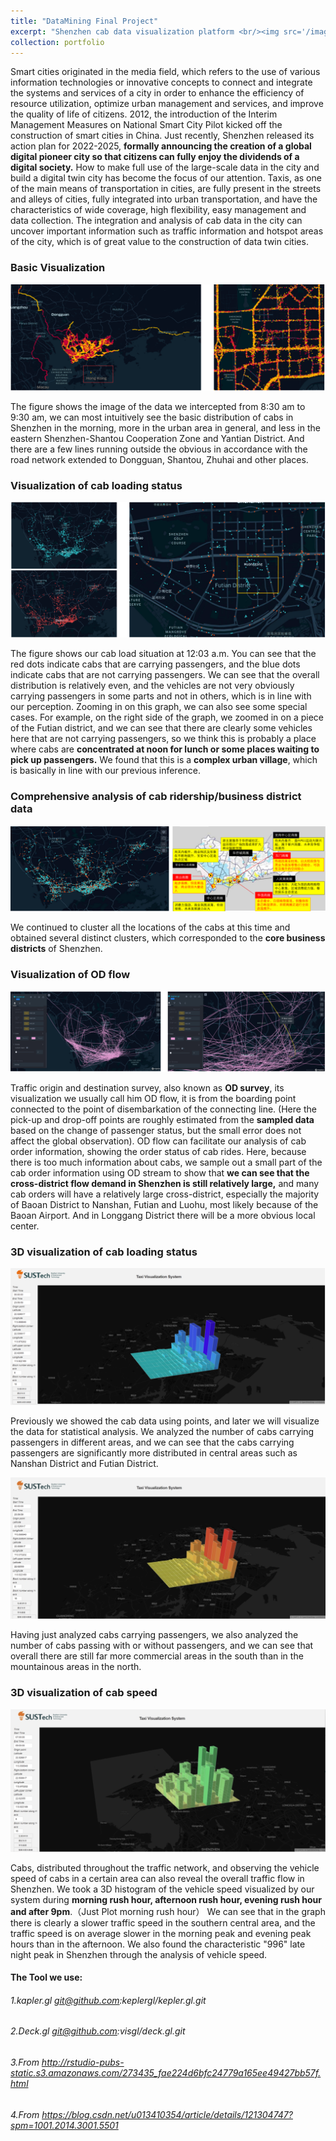 ```yaml
---
title: "DataMining Final Project"
excerpt: "Shenzhen cab data visualization platform <br/><img src='/images/kl1.png' style='zoom:25%'> <img src='/images/kl2.png' style='zoom:25%'>"
collection: portfolio
---
```




Smart cities originated in the media field, which refers to the use of various information technologies or innovative concepts to connect and integrate the systems and services of a city in order to enhance the efficiency of resource utilization, optimize urban management and services, and improve the quality of life of citizens. 2012, the introduction of the Interim Management Measures on National Smart City Pilot kicked off the construction of smart cities in China. Just recently, Shenzhen released its action plan for 2022-2025, **formally announcing the creation of a global digital pioneer city so that citizens can fully enjoy the dividends of a digital society.** How to make full use of the large-scale data in the city and build a digital twin city has become the focus of our attention. Taxis, as one of the main means of transportation in cities, are fully present in the streets and alleys of cities, fully integrated into urban transportation, and have the characteristics of wide coverage, high flexibility, easy management and data collection. The integration and analysis of cab data in the city can uncover important information such as traffic information and hotspot areas of the city, which is of great value to the construction of data twin cities.



### Basic Visualization

![KDD1](/images/KDD1.png)

The figure shows the image of the data we intercepted from 8:30 am to 9:30 am, we can most intuitively see the basic distribution of cabs in Shenzhen in the morning, more in the urban area in general, and less in the eastern Shenzhen-Shantou Cooperation Zone and Yantian District. And there are a few lines running outside the obvious in accordance with the road network extended to Dongguan, Shantou, Zhuhai and other places.



### Visualization of cab loading status

![KDD2](/images/KDD2.png)

The figure shows our cab load situation at 12:03 a.m. You can see that the red dots indicate cabs that are carrying passengers, and the blue dots indicate cabs that are not carrying passengers. We can see that the overall distribution is relatively even, and the vehicles are not very obviously carrying passengers in some parts and not in others, which is in line with our perception. Zooming in on this graph, we can also see some special cases. For example, on the right side of the graph, we zoomed in on a piece of the Futian district, and we can see that there are clearly some vehicles here that are not carrying passengers, so we think this is probably a place where cabs are **concentrated at noon for lunch or some places waiting to pick up passengers.** We found that this is a **complex urban village**, which is basically in line with our previous inference.





### Comprehensive analysis of cab ridership/business district data

![KDD3](/images/KDD3.png)

We continued to cluster all the locations of the cabs at this time and obtained several distinct clusters, which corresponded to the **core business** **districts** of Shenzhen.





### Visualization of OD flow

![KDD4](/images/KDD4.png)

Traffic origin and destination survey, also known as **OD survey**, its visualization we usually call him OD flow, it is from the boarding point connected to the point of disembarkation of the connecting line. (Here the pick-up and drop-off points are roughly estimated from the **sampled data** based on the change of passenger status, but the small error does not affect the global observation). OD flow can facilitate our analysis of cab order information, showing the order status of cab rides. Here, because there is too much information about cabs, we sample out a small part of the cab order information using OD stream to show that **we can see that the cross-district flow demand in Shenzhen is still relatively large,** and many cab orders will have a relatively large cross-district, especially the majority of Baoan District to Nanshan, Futian and Luohu, most likely because of the Baoan Airport. And in Longgang District there will be a more obvious local center.



### 3D visualization of cab loading status

![KDD5](/images/KDD5.png)

Previously we showed the cab data using points, and later we will visualize the data for statistical analysis. We analyzed the number of cabs carrying passengers in different areas, and we can see that the cabs carrying passengers are significantly more distributed in central areas such as Nanshan District and Futian District.



![KDD7](/images/KDD7.png)

Having just analyzed cabs carrying passengers, we also analyzed the number of cabs passing with or without passengers, and we can see that overall there are still far more commercial areas in the south than in the mountainous areas in the north.





### 3D visualization of cab speed

![KDD6](/images/KDD6.png)

Cabs, distributed throughout the traffic network, and observing the vehicle speed of cabs in a certain area can also reveal the overall traffic flow in Shenzhen. We took a 3D histogram of the vehicle speed visualized by our system during **morning rush hour, afternoon rush hour, evening rush hour and after 9pm**.（Just Plot morning rush hour） We can see that in the graph there is clearly a slower traffic speed in the southern central area, and the traffic speed is on average slower in the morning peak and evening peak hours than in the afternoon. We also found the characteristic "996" late night peak in Shenzhen through the analysis of vehicle speed.



#### The Tool we use:

###### 1.kapler.gl git@github.com:keplergl/kepler.gl.git

###### 2.Deck.gl git@github.com:visgl/deck.gl.git

###### 3.From http://rstudio-pubs-static.s3.amazonaws.com/273435_fae224d6bfc24779a165ee49427bb57f.html

###### 4.From https://blog.csdn.net/u013410354/article/details/121304747?spm=1001.2014.3001.5501
